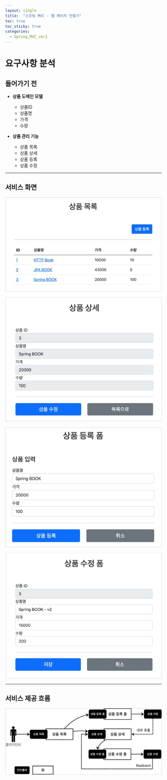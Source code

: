 ```yaml
---
layout: single
title:  "스프링 MVC - 웹 페이지 만들기"
toc: true
toc_sticky: true
categories:
  - Spring_MVC_ver1
---
```


#  요구사항 분석



## 들어가기 전



- **상품 도메인 모델**
  - 상품ID
  - 상품명
  - 가격
  - 수량




- **상품 관리 기능**
  - 상품 목록
  - 상품 상세
  - 상품 등록
  - 상품 수정

---

## 서비스  화면



![](/assets/images/2021-12-13-analysis/1.JPG)

![](/assets/images/2021-12-13-analysis/2.JPG)

![](/assets/images/2021-12-13-analysis/3.JPG)

![](/assets/images/2021-12-13-analysis/4.JPG)

---



## 서비스 제공 흐름

![](/assets/images/2021-12-13-analysis/5.JPG)